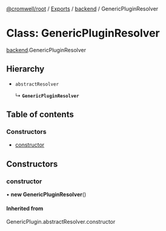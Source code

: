 [@cromwell/root](../README.md) / [Exports](../modules.md) / [backend](../modules/backend.md) / GenericPluginResolver

# Class: GenericPluginResolver

[backend](../modules/backend.md).GenericPluginResolver

## Hierarchy

- `abstractResolver`

  ↳ **`GenericPluginResolver`**

## Table of contents

### Constructors

- [constructor](backend.GenericPluginResolver.md#constructor)

## Constructors

### constructor

• **new GenericPluginResolver**()

#### Inherited from

GenericPlugin.abstractResolver.constructor
